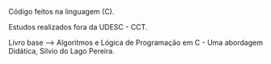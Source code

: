 Código feitos na linguagem (C).

Estudos realizados fora da UDESC - CCT.

Livro base --> Algoritmos e Lógica de Programação em C - Uma abordagem Didática, Silvio do Lago Pereira.
